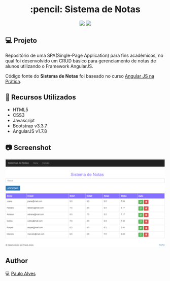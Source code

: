 <h1 align="center">:pencil: Sistema de Notas</h1>

<p align="center">
  <a href="https://code.angularjs.org/1.7.8/docs/api"><img src="https://img.shields.io/badge/AngularJs-v1.7.8-red"></a>
  <a href="https://getbootstrap.com/docs/3.3/"><img src="https://img.shields.io/badge/Bootstrap-v3.3.7-blueviolet"></a>
</p>

## :computer: Projeto
Repositório de uma SPA(Single-Page Application) para fins acadêmicos, no qual foi desenvolvido um CRUD básico para gerenciamento de notas de alunos utilizando o Framework AngularJS.

Código fonte do <strong>Sistema de Notas</strong> foi baseado no curso [Angular JS na Prática](https://www.udemy.com/course/angular-js-na-pratica/). 

## :wrench: Recursos Utilizados
- HTML5
- CSS3
- Javascript
- Bootstrap v3.3.7
- AngularJS v1.7.8

## :camera: Screenshot
![screenshot](https://github.com/PauloAlves8039/Sistemas-de-Notas/blob/master/resources/screenshot/screenshot.png)

## Author
:computer: [Paulo Alves](https://github.com/PauloAlves8039)

